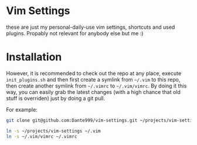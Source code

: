 # Vim Settings
these are just my personal-daily-use vim settings, shortcuts and used plugins.
Propably not relevant for anybody else but me :) 

# Installation
However, it is recommended to check out the repo at any place, execute
`init_plugins.sh` and then first create a symlink from `~/.vim` to this repo,
then create another symlink from `~/.vimrc` to `~/.vim/vimrc`. By doing it this
way, you can easily grab the latest changes (with a high chance that old stuff
is overriden) just by doing a git pull. 

For example: 
```sh
git clone git@github.com:Dante999/vim-settings.git ~/projects/vim-setting

ln -s ~/projects/vim-settings ~/.vim
ln -s ~/.vim/vimrc ~/.vimrc
```
